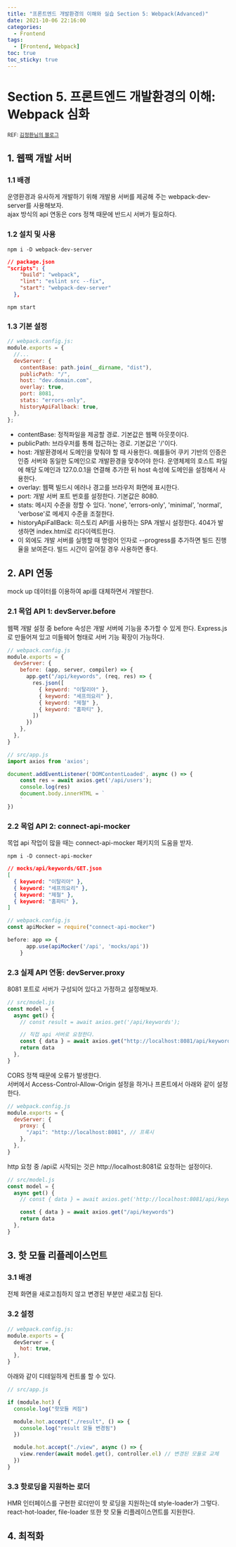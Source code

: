```yaml
---
title: "프론트엔드 개발환경의 이해와 실습 Section 5: Webpack(Advanced)"
date: 2021-10-06 22:16:00
categories:
  - Frontend
tags:
  - [Frontend, Webpack]
toc: true
toc_sticky: true
---
```


# Section 5. 프론트엔드 개발환경의 이해: Webpack 심화

<small>REF: [김정환님의 블로그](https://jeonghwan-kim.github.io/series/2020/01/02/frontend-dev-env-webpack-intermediate.html)</small>

## 1. 웹팩 개발 서버

### 1.1 배경

운영환경과 유사하게 개발하기 위해 개발용 서버를 제공해 주는 webpack-dev-server를 사용해보자.  
ajax 방식의 api 연동은 cors 정책 때문에 반드시 서버가 필요하다.

### 1.2 설치 및 사용

```
npm i -D webpack-dev-server
```

```json
// package.json
"scripts": {
    "build": "webpack",
    "lint": "eslint src --fix",
    "start": "webpack-dev-server"
  },
```

```
npm start
```

### 1.3 기본 설정

```js
// webpack.config.js:
module.exports = {
  //...
  devServer: {
    contentBase: path.join(__dirname, "dist"),
    publicPath: "/",
    host: "dev.domain.com",
    overlay: true,
    port: 8081,
    stats: "errors-only",
    historyApiFallback: true,
  },
};
```

- contentBase: 정적파일을 제공할 경로. 기본값은 웹팩 아웃풋이다.
- publicPath: 브라우저를 통해 접근하는 경로. 기본값은 '/'이다.
- host: 개발환경에서 도메인을 맞춰야 할 때 사용한다. 예를들어 쿠키 기반의 인증은 인증 서버와 동일한 도메인으로 개발환경을 맞추어야 한다. 운영체제의 호스트 파일에 해당 도메인과 127.0.0.1을 연결해 추가한 뒤 host 속성에 도메인을 설정해서 사용한다.
- overlay: 웹팩 빌드시 에러나 경고를 브라우저 화면에 표시한다.
- port: 개발 서버 포트 번호를 설정한다. 기본값은 8080.
- stats: 메시지 수준을 정할 수 있다. 'none', 'errors-only', 'minimal', 'normal', 'verbose'로 메세지 수준을 조절한다.
- historyApiFallBack: 히스토리 API를 사용하는 SPA 개발시 설정한다. 404가 발생하면 index.html로 리다이렉트한다.
- 이 외에도 개발 서버를 실행할 때 명령어 인자로 --progress를 추가하면 빌드 진행율을 보여준다. 빌드 시간이 길어질 경우 사용하면 좋다.

## 2. API 연동

mock up 데이터를 이용하여 api를 대체하면서 개발한다.

### 2.1 목업 API 1: devServer.before

웹팩 개발 설정 중 before 속성은 개발 서버에 기능을 추가할 수 있게 한다.
Express.js로 만들어져 있고 미들웨어 형태로 서버 기능 확장이 가능하다. 

```js
// webpack.config.js
module.exports = {
  devServer: {
    before: (app, server, compiler) => {
      app.get("/api/keywords", (req, res) => {
        res.json([
          { keyword: "이탈리아" },
          { keyword: "세프의요리" },
          { keyword: "제철" },
          { keyword: "홈파티" },
        ])
      })
    },
  },
}
```

```js
// src/app.js
import axios from 'axios';

document.addEventListener('DOMContentLoaded', async () => {
    const res = await axios.get('/api/users');
    console.log(res)
    document.body.innerHTML = `
    `
})
```

### 2.2 목업 API 2: connect-api-mocker

목업 api 작업이 많을 때는 connect-api-mocker 패키지의 도움을 받자.  

```
npm i -D connect-api-mocker
```

```json
// mocks/api/keywords/GET.json
[
  { keyword: "이탈리아" },
  { keyword: "세프의요리" },
  { keyword: "제철" },
  { keyword: "홈파티" },
]
```

```js
// webpack.config.js
const apiMocker = require("connect-api-mocker")

before: app => {
      app.use(apiMocker('/api', 'mocks/api'))
    }
```

### 2.3 실제 API 연동: devServer.proxy 

8081 포트로 서버가 구성되어 있다고 가정하고 설정해보자.

```js
// src/model.js
const model = {
  async get() {
    // const result = await axios.get('/api/keywords');

    // 직접 api 서버로 요청한다.
    const { data } = await axios.get("http://localhost:8081/api/keywords")
    return data
  },
}
```

CORS 정책 때문에 오류가 발생한다.  
서버에서 Access-Control-Allow-Origin 설정을 하거나 프론트에서 아래와 같이 설정한다.  

```js
// webpack.config.js
module.exports = {
  devServer: {
    proxy: {
      "/api": "http://localhost:8081", // 프록시
    },
  },
}
```

http 요청 중 /api로 시작되는 것은 http://localhost:8081로 요청하는 설정이다.

```js
// src/model.js
const model = {
  async get() {
    // const { data } = await axios.get('http://localhost:8081/api/keywords');

    const { data } = await axios.get("/api/keywords")
    return data
  },
}
```

## 3. 핫 모듈 리플레이스먼트

### 3.1 배경

전체 화면을 새로고침하지 않고 변경된 부분만 새로고침 된다.  

### 3.2 설정

```js
// webpack.config.js:
module.exports = {
  devServer = {
    hot: true,
  },
}
```

아래와 같이 디테일하게 컨트롤 할 수 있다.   

```js
// src/app.js

if (module.hot) {
  console.log("핫모듈 켜짐")

  module.hot.accept("./result", () => {
    console.log("result 모듈 변경됨")
  })

  module.hot.accept("./view", async () => {
    view.render(await model.get(), controller.el) // 변경된 모듈로 교체
  })
}
```


### 3.3 핫로딩을 지원하는 로더

HMR 인터페이스를 구현한 로더만이 핫 로딩을 지원하는데 style-loader가 그렇다.  
react-hot-loader, file-loader 또한 핫 모듈 리플레이스먼트를 지원한다.  

## 4. 최적화 